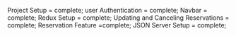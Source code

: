 Project Setup = complete;
user Authentication = complete;
Navbar = complete;
Redux Setup = complete;
Updating and Canceling Reservations = complete;
Reservation Feature =complete;
JSON Server Setup = complete;

